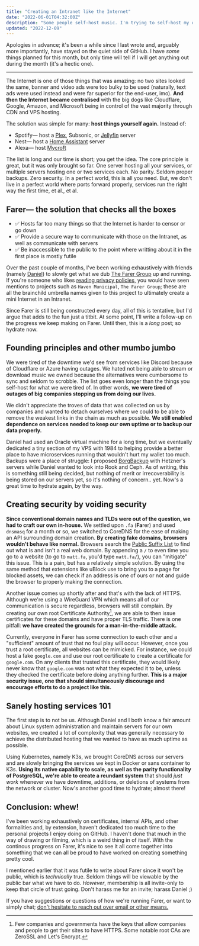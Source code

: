```yaml
---
title: "Creating an Intranet like the Internet"
date: "2022-06-01T04:32:00Z"
description: "Some people self-host music. I'm trying to self-host my own Internet."
updated: "2022-12-09"
---
```


Apologies in advance; it's been a while since I last wrote and, arguably more importantly, have stayed on the quiet side of GitHub. I have *some* things planned for this month, but only time will tell if I will get anything out during the month (it's a hectic one).

---

The Internet is one of those things that was amazing: no two sites looked the same, banner and video ads were too bulky to be used (naturally, text ads were used instead and were far superior for the end-user, imo). **And then the Internet became centralised** with the big dogs like Cloudflare, Google, Amazon, and Microsoft being in control of the vast majority through CDN and VPS hosting.

The solution was simple for many: **host things yourself again.** Instead of:
  - Spotify— host a [Plex](https://www.plex.tv), Subsonic, or [Jellyfin](https://jellyfin.org) server
  - Nest— host a [Home Assistant](https://www.home-assistant.io) server
  - Alexa— host [Mycroft](https://mycroft.ai)

The list is long and our time is short; you get the idea. The core principle is great, but it was only brought so far. One server hosting all your services, or multiple servers hosting one or two services each. No parity. Seldom proper backups. Zero security. In a perfect world, this is all you need. But, we don't live in a perfect world where ports forward properly, services run the right way the first time, et al., et al.

## Farer— the solution that checks all the boxes
  - ✅ Hosts far too many things so that the Internet is harder to censor or go down
  - ✅ Provide a secure way to communicate with those on the Intranet, as well as communicate with servers
  - ✅ Be inaccessible to the public to the point where writting about it in the first place is mostly futile

Over the past couple of months, I've been working exhaustively with friends (namely [Daniel](https://cyckl.net)) to slowly get what we dub [The Farer Group](https://farer.group) up and running. If you're someone who likes [reading privacy policies,](/legal/) you would have seen mentions to projects such as `Haven Municipal`, `The Farer Group`; these are all the brainchild umbrella names given to this project to ultimately create a mini Internet in an Intranet.

Since Farer is still being constructed every day, all of this is tentative, but I'd argue that adds to the fun just a titbit. At some point, I'll write a follow-up on the progress we keep making on Farer. Until then, this is a *long* post; so hydrate now.

## Founding principles and other mumbo jumbo
We were tired of the downtime we'd see from services like Discord because of Cloudflare or Azure having outages. We hated not being able to stream or download music we owned because the alternatives were cumbersome to sync and seldom to scrobble. The list goes even longer than the things you self-host for what we were tired of. In other words, **we were tired of outages of big companies stopping us from doing our lives.**

We didn't appreciate the troves of data that was collected on us by companies and wanted to detach ourselves where we could to be able to remove the weakest links in the chain as much as possible. **We still enabled dependence on services needed to keep our own uptime or to backup our data properly.**

Daniel had used an Oracle virtual machine for a long time, but we eventually dedicated a tiny section of my VPS with 1984 to helping provide a better place to have microservices running that wouldn't hurt my wallet too much. Backups were a place of struggle: I proposed [BorgBackup](https://www.borgbackup.org) with Hetzner's servers while Daniel wanted to look into Rook and Ceph. As of writing, this is something still being decided, but nothing of merit or irrecoverability is being stored on our servers yet, so it's nothing of concern.. yet. Now's a great time to hydrate again, by the way.

## Creating security by voiding security
**Since conventional domain names and TLDs were out of the question, we had to craft our own in-house.** We settled upon `.fa` (**Fa**rer) and used `dnsmasq` for a month or so, we switched to CoreDNS for the ease of making an API surrounding domain creation. **By creating fake domains, browsers wouldn't behave like normal.** Browsers search the [Public Suffix List](https://publicsuffix.org/list/) to find out what is and isn't a real web domain. By appending a `/` to even time you go to a website (to go to `matt.fa`, you'd type `matt.fa/`), you can "mitigate" this issue. This is a pain, but has a relatively simple solution. By using the same method that extensions like uBlock use to bring you to a page for blocked assets, we can check if an address is one of ours or not and guide the browser to properly making the connection.

Another issue comes up shortly after and that's with the lack of HTTPS. Although we're using a WireGuard VPN which means all of our communication is secure regardless, browsers will still complain. By creating our own root Certificate Authority[^1], we are able to then issue certificates for these domains and have proper TLS traffic. There is one pitfall: **we have created the grounds for a man-in-the-middle attack.**

Currently, everyone in Farer has some connection to each other and a "sufficient" amount of trust that no foul play will occur. However, once you trust a root certificate, all websites can be mimicked. For instance, we could host a fake `google.com` and use our root certificate to create a certificate for `google.com`. On any clients that trusted this certificate, they would likely never know that `google.com` was not what they expected it to be, unless they checked the certificate before doing anything further. **This is a major security issue, one that should simultaneously discourage and encourage efforts to do a project like this.**

## Sanely hosting services 101
The first step is to not be us. Although Daniel and I both know a fair amount about Linux system administration and maintain servers for our own websites, we created a lot of complexity that was generally necessary to achieve the distributed hosting that we wanted to have as much uptime as possible.

Using Kubernetes, namely K3s, we brought CoreDNS across our servers and are slowly bringing the services we kept in Docker or sans container to K3s. **Using its native capability to scale, as well as the parity functionality of PostgreSQL, we're able to create a reundant system** that should *just work* whenever we have downtime, additions, or deletions of systems from the network or cluster. Now's another good time to hydrate; almost there!

## Conclusion: whew!
I've been working exhaustively on certificates, internal APIs, and other formalities and, by extension, haven't dedicated too much time to the personal projects I enjoy doing on GitHub. I haven't done that much in the way of drawing or filming, which is a weird thing in of itself. With the continous progress on Farer, it's nice to see it all come together into something that we can all be proud to have worked on creating something pretty cool.

I mentioned earlier that it was futile to write about Farer since it won't be public, which is *technically* true. Seldom things will be viewable by the public bar what we have to do. *However*, membership is all invite-only to keep that circle of trust going. Don't harass me for an invite; harass Daniel ;)

If you have suggestions or questions of how we're running Farer, or want to simply chat; [don't hesitate to reach out over email or other means.](/contact/)

[^1]: Few companies and governments have the keys that allow companies and people to get their sites to have HTTPS. Some notable root CAs are ZeroSSL and Let's Encrypt.

